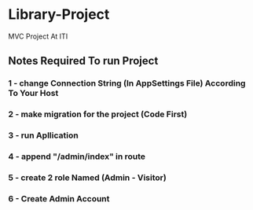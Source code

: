 # Library-Project
MVC Project At ITI
## Notes Required To run Project
### 1 - change Connection String (In AppSettings File) According To Your Host
### 2 - make migration for the project (Code First)
### 3 - run Apllication
### 4 - append "/admin/index" in route
### 5 - create 2 role Named (Admin - Visitor)
### 6 - Create Admin Account
